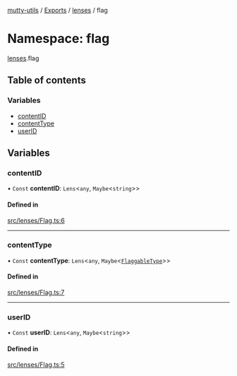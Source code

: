 [mutty-utils](../README.md) / [Exports](../modules.md) / [lenses](lenses.md) / flag

# Namespace: flag

[lenses](lenses.md).flag

## Table of contents

### Variables

- [contentID](lenses.flag.md#contentid)
- [contentType](lenses.flag.md#contenttype)
- [userID](lenses.flag.md#userid)

## Variables

### contentID

• `Const` **contentID**: `Lens`<`any`, `Maybe`<`string`\>\>

#### Defined in

[src/lenses/Flag.ts:6](https://github.com/jonlaing/mutty-utils/blob/3ab5f76/src/lenses/Flag.ts#L6)

___

### contentType

• `Const` **contentType**: `Lens`<`any`, `Maybe`<[`FlaggableType`](../modules.md#flaggabletype)\>\>

#### Defined in

[src/lenses/Flag.ts:7](https://github.com/jonlaing/mutty-utils/blob/3ab5f76/src/lenses/Flag.ts#L7)

___

### userID

• `Const` **userID**: `Lens`<`any`, `Maybe`<`string`\>\>

#### Defined in

[src/lenses/Flag.ts:5](https://github.com/jonlaing/mutty-utils/blob/3ab5f76/src/lenses/Flag.ts#L5)
